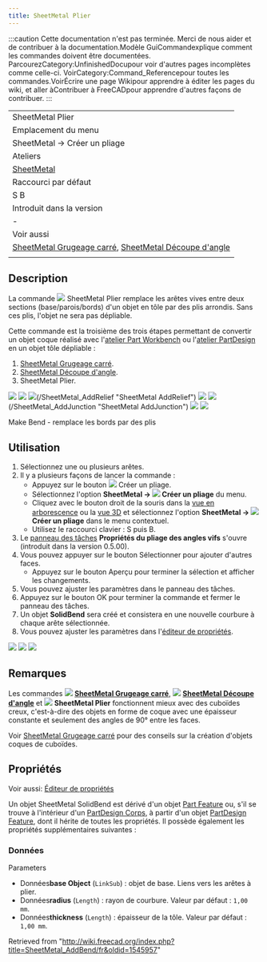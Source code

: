 ```yaml
---
title: SheetMetal Plier
---
```


:::caution
Cette documentation n'est pas terminée. Merci de nous aider et de contribuer à la documentation.Modèle GuiCommandexplique comment les commandes doivent être documentées. ParcourezCategory:UnfinishedDocupour voir d'autres pages incomplètes comme celle-ci. VoirCategory:Command_Referencepour toutes les commandes.VoirÉcrire une page Wikipour apprendre à éditer les pages du wiki, et aller àContribuer à FreeCADpour apprendre d'autres façons de contribuer.
:::

|                                                                                                                                                                       |
| --------------------------------------------------------------------------------------------------------------------------------------------------------------------- |
| SheetMetal Plier                                                                                                                                                      |
| Emplacement du menu                                                                                                                                                   |
| SheetMetal → Créer un pliage                                                                                                                                          |
| Ateliers                                                                                                                                                              |
| [SheetMetal](/SheetMetal_Workbench/fr "SheetMetal Workbench/fr")                                                                                                      |
| Raccourci par défaut                                                                                                                                                  |
| S B                                                                                                                                                                   |
| Introduit dans la version                                                                                                                                             |
| -                                                                                                                                                                     |
| Voir aussi                                                                                                                                                            |
| [SheetMetal Grugeage carré](/SheetMetal_AddRelief/fr "SheetMetal AddRelief/fr"), [SheetMetal Découpe d'angle](/SheetMetal_AddJunction/fr "SheetMetal AddJunction/fr") |
|                                                                                                                                                                       |

## Description

La commande ![](/images/SheetMetal_AddBend.svg) SheetMetal Plier remplace les arêtes vives entre deux sections (base/parois/bords) d'un objet en tôle par des plis arrondis. Sans ces plis, l'objet ne sera pas dépliable.

Cette commande est la troisième des trois étapes permettant de convertir un objet coque réalisé avec l'[atelier Part Workbench](/Part_Workbench/fr "Part Workbench/fr") ou l'[atelier PartDesign](/PartDesign_Workbench/fr "PartDesign Workbench/fr") en un objet tôle dépliable :

1. [SheetMetal Grugeage carré](/SheetMetal_AddRelief/fr "SheetMetal AddRelief/fr").
2. [SheetMetal Découpe d'angle](/SheetMetal_AddJunction/fr "SheetMetal AddJunction/fr").
3. SheetMetal Plier.

![](/images/SheetMetal_ConvertShellObject-01.png) ![](/images/Button_right.svg)
![](/images/SheetMetal_ConvertShellObject-02.png)(/SheetMetal_AddRelief "SheetMetal AddRelief") ![](/images/Button_right.svg)
![](/images/SheetMetal_ConvertShellObject-03.png)(/SheetMetal_AddJunction "SheetMetal AddJunction") ![](/images/Button_right.svg)
![](/images/SheetMetal_ConvertShellObject-04.png)

Make Bend - remplace les bords par des plis

## Utilisation

1. Sélectionnez une ou plusieurs arêtes.
2. Il y a plusieurs façons de lancer la commande :
   - Appuyez sur le bouton ![](/images/SheetMetal_AddBend.svg) Créer un pliage.
   - Sélectionnez l'option **SheetMetal → ![](/images/SheetMetal_AddBend.svg) Créer un pliage** du menu.
   - Cliquez avec le bouton droit de la souris dans la [vue en arborescence](/Tree_view/fr "Tree view/fr") ou la [vue 3D](/3D_view/fr "3D view/fr") et sélectionnez l'option **SheetMetal → ![](/images/SheetMetal_AddBend.svg) Créer un pliage** dans le menu contextuel.
   - Utilisez le raccourci clavier : S puis B.
3. Le [panneau des tâches](/Task_panel/fr "Task panel/fr") **Propriétés du pliage des angles vifs** s'ouvre (introduit dans la version 0.5.00).
4. Vous pouvez appuyer sur le bouton Sélectionner pour ajouter d'autres faces.
   - Appuyez sur le bouton Aperçu pour terminer la sélection et afficher les changements.
5. Vous pouvez ajuster les paramètres dans le panneau des tâches.
6. Appuyez sur le bouton OK pour terminer la commande et fermer le panneau des tâches.
7. Un objet **SolidBend** sera créé et consistera en une nouvelle courbure à chaque arête sélectionnée.
8. Vous pouvez ajuster les paramètres dans l'[éditeur de propriétés](/Property_editor/fr "Property editor/fr").

![](/images/SheetMetal_ConvertShellObject-07.png) ![](/images/Button_right.svg)
![](/images/SheetMetal_ConvertShellObject-08.png)

## Remarques

Les commandes ![](/images/SheetMetal_AddRelief.svg) **[SheetMetal Grugeage carré](/SheetMetal_AddRelief/fr "SheetMetal AddRelief/fr")**, ![](/images/SheetMetal_AddJunction.svg) **[SheetMetal Découpe d'angle](/SheetMetal_AddJunction/fr "SheetMetal AddJunction/fr")** et ![](/images/SheetMetal_AddBend.svg) **SheetMetal Plier** fonctionnent mieux avec des cuboïdes creux, c'est-à-dire des objets en forme de coque avec une épaisseur constante et seulement des angles de 90° entre les faces.

Voir [SheetMetal Grugeage carré](/SheetMetal_AddRelief/fr#Remarque "SheetMetal AddRelief/fr") pour des conseils sur la création d'objets coques de cuboïdes.

## Propriétés

Voir aussi: [Éditeur de propriétés](/Property_editor/fr "Property editor/fr")

Un objet SheetMetal SolidBend est dérivé d'un objet [Part Feature](/Part_Feature/fr "Part Feature/fr") ou, s'il se trouve à l'intérieur d'un [PartDesign Corps](/PartDesign_Body/fr "PartDesign Body/fr"), à partir d'un objet [PartDesign Feature](/PartDesign_Feature/fr "PartDesign Feature/fr"), dont il hérite de toutes les propriétés. Il possède également les propriétés supplémentaires suivantes :

### Données

Parameters

- Données**base Object** (`LinkSub`) : objet de base. Liens vers les arêtes à plier.
- Données**radius** (`Length`) : rayon de courbure. Valeur par défaut : `1,00 mm`.
- Données**thickness** (`Length`) : épaisseur de la tôle. Valeur par défaut : `1,00 mm`.

Retrieved from "<http://wiki.freecad.org/index.php?title=SheetMetal_AddBend/fr&oldid=1545957>"
